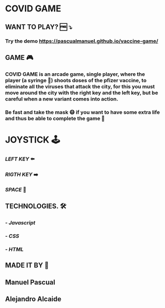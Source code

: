 # COVID GAME 

## WANT TO PLAY? 🆓 ⤵️
### Try the demo https://pascualmanuel.github.io/vaccine-game/



## GAME 🎮
### COVID GAME is an arcade game, single player, where the player (a syringe 💉) shoots doses of the pfizer vaccine, to eliminate all the viruses that attack the city, for this you must move around the city with the right key and the left key, but be careful when a new variant comes into action.
### Be fast and take the mask 😷 if you want to have some extra life and thus be able to complete the game 🏅



# JOYSTICK 🕹️
### *LEFT KEY*    ⬅️
### *RIGTH KEY*   ➡️
### *SPACE*    🔫



## TECHNOLOGIES. 🛠️
### - *Javascript*
### - *CSS*
### - *HTML*



## MADE IT BY 🔄
##  Manuel Pascual
##  Alejandro Alcaide




